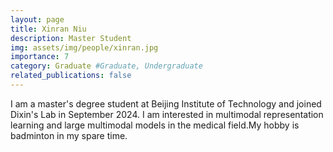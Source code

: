 ```yaml
---
layout: page
title: Xinran Niu
description: Master Student
img: assets/img/people/xinran.jpg
importance: 7
category: Graduate #Graduate, Undergraduate 
related_publications: false
---
```


I am a master's degree student at Beijing Institute of Technology and joined Dixin's Lab in September 2024. I am interested in multimodal representation learning and large multimodal models in the medical field.My hobby is badminton in my spare time.